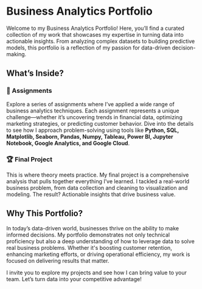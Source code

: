 # Business Analytics Portfolio

Welcome to my Business Analytics Portfolio! Here, you’ll find a curated collection of my work that showcases my expertise in turning data into actionable insights. From analyzing complex datasets to building predictive models, this portfolio is a reflection of my passion for data-driven decision-making.

## What’s Inside?

### 🚀 Assignments
Explore a series of assignments where I’ve applied a wide range of business analytics techniques. Each assignment represents a unique challenge—whether it’s uncovering trends in financial data, optimizing marketing strategies, or predicting customer behavior. Dive into the details to see how I approach problem-solving using tools like **Python, SQL, Matplotlib, Seaborn, Pandas, Numpy, Tableau, Power BI, Jupyter Notebook, Google Analytics, and Google Cloud**.

### 🏆 Final Project
This is where theory meets practice. My final project is a comprehensive analysis that pulls together everything I’ve learned. I tackled a real-world business problem, from data collection and cleaning to visualization and modeling. The result? Actionable insights that drive business value.

## Why This Portfolio?
In today’s data-driven world, businesses thrive on the ability to make informed decisions. My portfolio demonstrates not only technical proficiency but also a deep understanding of how to leverage data to solve real business problems. Whether it's boosting customer retention, enhancing marketing efforts, or driving operational efficiency, my work is focused on delivering results that matter.

I invite you to explore my projects and see how I can bring value to your team. Let’s turn data into your competitive advantage!
